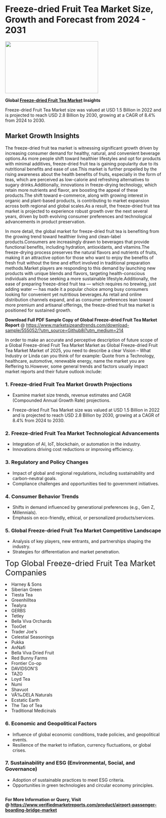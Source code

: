 <H1>Freeze-dried Fruit Tea Market Size, Growth and Forecast from 2024 - 2031</H1><img class="aligncenter size-medium wp-image-584254" src="https://thirdeyenews.in/wp-content/uploads/2024/09/Global-Market-Research-300x168.jpeg" alt="" width="300" height="168" /><p><strong>Global&nbsp;<a href="https://www.marketsizeandtrends.com/download-sample/555052/?utm_source=Github8j?utm_medium=214">Freeze-dried Fruit Tea Market</a> Insights</strong></p><p>Freeze-dried Fruit Tea Market size was valued at USD 1.5 Billion in 2022 and is projected to reach USD 2.8 Billion by 2030, growing at a CAGR of 8.4% from 2024 to 2030.</p><p><h2>Market Growth Insights</h2> <p>The freeze-dried fruit tea market is witnessing significant growth driven by increasing consumer demand for healthy, natural, and convenient beverage options.As more people shift toward healthier lifestyles and opt for products with minimal additives, freeze-dried fruit tea is gaining popularity due to its nutritional benefits and ease of use.This market is further propelled by the rising awareness about the health benefits of fruits, especially in the form of teas, which are perceived as low-calorie and refreshing alternatives to sugary drinks.Additionally, innovations in freeze-drying technology, which retain more nutrients and flavor, are boosting the appeal of these products.The shift toward e-commerce, along with growing interest in organic and plant-based products, is contributing to market expansion across both regional and global scales.As a result, the freeze-dried fruit tea market is projected to experience robust growth over the next several years, driven by both evolving consumer preferences and technological advancements in product preservation.</p> <p>In more detail, the global market for freeze-dried fruit tea is benefiting from the growing trend toward healthier living and clean-label products.Consumers are increasingly drawn to beverages that provide functional benefits, including hydration, antioxidants, and vitamins.The freeze-drying process preserves the natural flavors and nutrients of fruits, making it an attractive option for those who want to enjoy the benefits of fresh fruit without the time and effort involved in traditional preparation methods.Market players are responding to this demand by launching new products with unique blends and flavors, targeting health-conscious individuals and those seeking a more sustainable lifestyle.Additionally, the ease of preparing freeze-dried fruit tea — which requires no brewing, just adding water — has made it a popular choice among busy consumers looking for convenient yet nutritious beverages.As retail and online distribution channels expand, and as consumer preferences lean toward more premium and artisanal offerings, the freeze-dried fruit tea market is positioned for sustained growth.</p> <p><span class=""><strong>Download Full PDF Sample Copy of Global Freeze-dried Fruit Tea Market Report</strong> @ <a href="https://www.marketsizeandtrends.com/download-sample/555052/?utm_source=Github8j?utm_medium=214" target="_blank">https://www.marketsizeandtrends.com/download-sample/555052/?utm_source=Github8j?utm_medium=214</a></span></p><p>In order to make an accurate and perceptive description of future scope of a Global&nbsp;Freeze-dried Fruit Tea Market Market as Global&nbsp;Freeze-dried Fruit Tea Market Market of 2025, you need to describe a clear Vision &ndash; What Industry or Linda can you think of for example: Quote from a Technology, healthcare, automotive, renewable energy, name the market you are Reffering to.However, some general trends and factors usually impact market reports and their future outlook include:</p><h3>1.&nbsp;<strong>Freeze-dried Fruit Tea Market Growth Projections</strong></h3><ul><li>Examine market size trends, revenue estimates and CAGR (Compounded Annual Growth Rate) projections.</li><li><p>Freeze-dried Fruit Tea Market size was valued at USD 1.5 Billion in 2022 and is projected to reach USD 2.8 Billion by 2030, growing at a CAGR of 8.4% from 2024 to 2030.</p></li></ul><h3>2.&nbsp;<strong>Freeze-dried Fruit Tea Market Technological Advancements</strong></h3><ul><li>Integration of AI, IoT, blockchain, or automation in the industry.</li><li>Innovations driving cost reductions or improving efficiency.</li></ul><h3>3.&nbsp;<strong>Regulatory and Policy Changes</strong></h3><ul><li>Impact of global and regional regulations, including sustainability and carbon-neutral goals.</li><li>Compliance challenges and opportunities tied to government initiatives.</li></ul><h3>4.&nbsp;<strong>Consumer Behavior Trends</strong></h3><ul><li>Shifts in demand influenced by generational preferences (e.g., Gen Z, Millennials).</li><li>Emphasis on eco-friendly, ethical, or personalized products/services.</li></ul><h3>5.&nbsp;<strong>Global Freeze-dried Fruit Tea Market Competitive Landscape</strong></h3><ul><li>Analysis of key players, new entrants, and partnerships shaping the industry.</li><li>Strategies for differentiation and market penetration.</li></ul><p data-pm-slice="1 1 []"><span style="color: inherit; font-family: inherit; font-size: 25px;">Top Global Freeze-dried Fruit Tea Market Companies</span></p><div class="" data-test-id=""><p><li>Harney & Sons</li><li> Siberian Green</li><li> Tiesta Tea</li><li> Greenhilltea</li><li> Tealyra</li><li> GERBS</li><li> Tetley</li><li> Bella Viva Orchards</li><li> TooGet</li><li> Trader Joe's</li><li> Celestial Seasonings</li><li> Pukka</li><li> AnNafi</li><li> Bella Viva Dried Fruit</li><li> Red Bunny Farms</li><li> Frontier Co-op</li><li> DAVIDSON'S</li><li> TAZO</li><li> Loyd Tea</li><li> Numi</li><li> Shavuot</li><li> VÃ‰DELA Naturals</li><li> Ecstatic Earth</li><li> The Tao of Tea</li><li> Traditional Medicinals</li></p></div><h3>6.&nbsp;<strong>Economic and Geopolitical Factors</strong></h3><ul><li>Influence of global economic conditions, trade policies, and geopolitical events.</li><li>Resilience of the market to inflation, currency fluctuations, or global crises.</li></ul><h3>7.&nbsp;<strong>Sustainability and ESG (Environmental, Social, and Governance)</strong></h3><ul><li>Adoption of sustainable practices to meet ESG criteria.</li><li>Opportunities in green technologies and circular economy principles.</li></ul><h2><strong style="font-size: 14px;">For More Information or Query, Visit @&nbsp;</strong><a style="background-color: #ffffff; font-size: 14px;" href="https://www.marketsizeandtrends.com/report/freeze-dried-fruit-tea-market/" target="_blank">https://www.verifiedmarketreports.com/product/airport-passenger-boarding-bridge-market</a></h2>